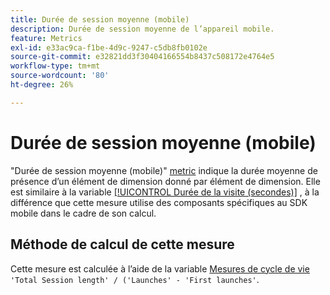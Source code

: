 ```yaml
---
title: Durée de session moyenne (mobile)
description: Durée de session moyenne de l’appareil mobile.
feature: Metrics
exl-id: e33ac9ca-f1be-4d9c-9247-c5db8fb0102e
source-git-commit: e32821dd3f30404166554b8437c508172e4764e5
workflow-type: tm+mt
source-wordcount: '80'
ht-degree: 26%

---
```


# Durée de session moyenne (mobile)

&quot;Durée de session moyenne (mobile)&quot; [metric](overview.md) indique la durée moyenne de présence d’un élément de dimension donné par élément de dimension. Elle est similaire à la variable [[!UICONTROL Durée de la visite (secondes)]](time-spent-per-visit.md) , à la différence que cette mesure utilise des composants spécifiques au SDK mobile dans le cadre de son calcul.

## Méthode de calcul de cette mesure

Cette mesure est calculée à l’aide de la variable [Mesures de cycle de vie](https://developer.adobe.com/client-sdks/documentation/mobile-core/lifecycle/metrics/) `'Total Session length' / ('Launches' - 'First launches'`.
